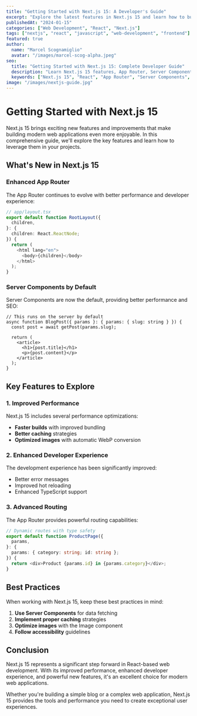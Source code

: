 ```yaml
---
title: "Getting Started with Next.js 15: A Developer's Guide"
excerpt: "Explore the latest features in Next.js 15 and learn how to build modern web applications with improved performance and developer experience."
publishedAt: "2024-01-15"
categories: ["Web Development", "React", "Next.js"]
tags: ["nextjs", "react", "javascript", "web-development", "frontend"]
featured: true
author:
  name: "Marcel Scognamiglio"
  avatar: "/images/marcel-scog-alpha.jpeg"
seo:
  title: "Getting Started with Next.js 15: Complete Developer Guide"
  description: "Learn Next.js 15 features, App Router, Server Components, and best practices for modern web development."
  keywords: ["Next.js 15", "React", "App Router", "Server Components", "Web Development"]
image: "/images/nextjs-guide.jpg"
---
```


# Getting Started with Next.js 15

Next.js 15 brings exciting new features and improvements that make building modern web applications even more enjoyable. In this comprehensive guide, we'll explore the key features and learn how to leverage them in your projects.

## What's New in Next.js 15

### Enhanced App Router

The App Router continues to evolve with better performance and developer experience:

```typescript
// app/layout.tsx
export default function RootLayout({
  children,
}: {
  children: React.ReactNode;
}) {
  return (
    <html lang="en">
      <body>{children}</body>
    </html>
  );
}
```

### Server Components by Default

Server Components are now the default, providing better performance and SEO:

```tsx
// This runs on the server by default
async function BlogPost({ params }: { params: { slug: string } }) {
  const post = await getPost(params.slug);
  
  return (
    <article>
      <h1>{post.title}</h1>
      <p>{post.content}</p>
    </article>
  );
}
```

## Key Features to Explore

### 1. Improved Performance

Next.js 15 includes several performance optimizations:

- **Faster builds** with improved bundling
- **Better caching** strategies
- **Optimized images** with automatic WebP conversion

### 2. Enhanced Developer Experience

The development experience has been significantly improved:

- Better error messages
- Improved hot reloading
- Enhanced TypeScript support

### 3. Advanced Routing

The App Router provides powerful routing capabilities:

```typescript
// Dynamic routes with type safety
export default function ProductPage({
  params,
}: {
  params: { category: string; id: string };
}) {
  return <div>Product {params.id} in {params.category}</div>;
}
```

## Best Practices

When working with Next.js 15, keep these best practices in mind:

1. **Use Server Components** for data fetching
2. **Implement proper caching** strategies
3. **Optimize images** with the Image component
4. **Follow accessibility** guidelines

## Conclusion

Next.js 15 represents a significant step forward in React-based web development. With its improved performance, enhanced developer experience, and powerful new features, it's an excellent choice for modern web applications.

Whether you're building a simple blog or a complex web application, Next.js 15 provides the tools and performance you need to create exceptional user experiences.